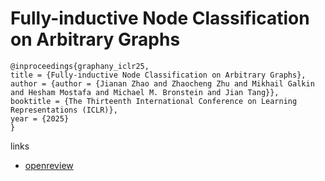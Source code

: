# Fully-inductive Node Classification on Arbitrary Graphs

```
@inproceedings{graphany_iclr25,
title = {Fully-inductive Node Classification on Arbitrary Graphs},
author = {author = {Jianan Zhao and Zhaocheng Zhu and Mikhail Galkin and Hesham Mostafa and Michael M. Bronstein and Jian Tang}},
booktitle = {The Thirteenth International Conference on Learning Representations (ICLR)},
year = {2025}
}
```

links
- [openreview](https://openreview.net/forum?id=1Qpt43cqhg)
